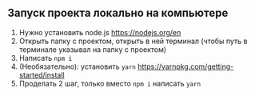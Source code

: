 ## Запуск проекта локально на компьютере

1. Нужно установить node.js https://nodejs.org/en
2. Открыть папку с проектом, открыть в ней терминал (чтобы путь в терминале указывал на папку с проектом)
3. Написать `npm i`
4. (Необязательно): установить `yarn` https://yarnpkg.com/getting-started/install
5. Проделать 2 шаг, только вместо `npm i` написать `yarn`